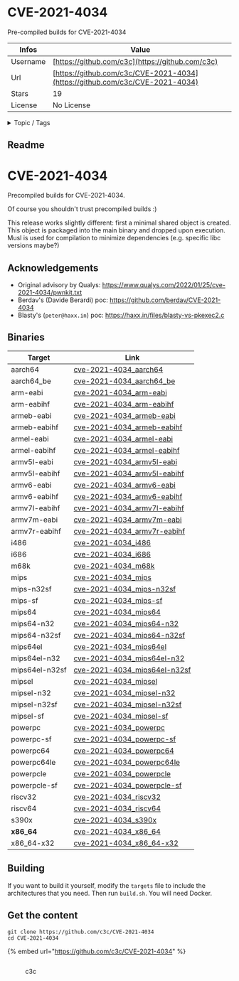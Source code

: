 # CVE-2021-4034

Pre-compiled builds for CVE-2021-4034

| Infos    | Value                                                              |
| -------- | -------------------------------------------------------------------|
| Username | [https://github.com/c3c](https://github.com/c3c) |
| Url      | [https://github.com/c3c/CVE-2021-4034](https://github.com/c3c/CVE-2021-4034)                                               |
| Stars    | 19                                                          |
| License  | No License                                                        |

<details>

<summary>Topic / Tags</summary>



</details>

## Readme

# CVE-2021-4034
Precompiled builds for CVE-2021-4034.

Of course you shouldn't trust precompiled builds :)

This release works slightly different: first a minimal shared object is created. This object is packaged into the main binary and dropped upon execution. Musl is used for compilation to minimize dependencies (e.g. specific libc versions maybe?)

## Acknowledgements
 * Original advisory by Qualys: https://www.qualys.com/2022/01/25/cve-2021-4034/pwnkit.txt
 * Berdav's (Davide Berardi) poc: https://github.com/berdav/CVE-2021-4034
 * Blasty's (`peter@haxx.in`) poc: https://haxx.in/files/blasty-vs-pkexec2.c

## Binaries

| Target | Link |
|--------|------|
|aarch64|[cve-2021-4034_aarch64](https://github.com/c3c/CVE-2021-4034/releases/download/0.2/cve-2021-4034_aarch64)|
|aarch64_be|[cve-2021-4034_aarch64_be](https://github.com/c3c/CVE-2021-4034/releases/download/0.2/cve-2021-4034_aarch64_be)|
|arm-eabi|[cve-2021-4034_arm-eabi](https://github.com/c3c/CVE-2021-4034/releases/download/0.2/cve-2021-4034_arm-eabi)|
|arm-eabihf|[cve-2021-4034_arm-eabihf](https://github.com/c3c/CVE-2021-4034/releases/download/0.2/cve-2021-4034_arm-eabihf)|
|armeb-eabi|[cve-2021-4034_armeb-eabi](https://github.com/c3c/CVE-2021-4034/releases/download/0.2/cve-2021-4034_armeb-eabi)|
|armeb-eabihf|[cve-2021-4034_armeb-eabihf](https://github.com/c3c/CVE-2021-4034/releases/download/0.2/cve-2021-4034_armeb-eabihf)|
|armel-eabi|[cve-2021-4034_armel-eabi](https://github.com/c3c/CVE-2021-4034/releases/download/0.2/cve-2021-4034_armel-eabi)|
|armel-eabihf|[cve-2021-4034_armel-eabihf](https://github.com/c3c/CVE-2021-4034/releases/download/0.2/cve-2021-4034_armel-eabihf)|
|armv5l-eabi|[cve-2021-4034_armv5l-eabi](https://github.com/c3c/CVE-2021-4034/releases/download/0.2/cve-2021-4034_armv5l-eabi)|
|armv5l-eabihf|[cve-2021-4034_armv5l-eabihf](https://github.com/c3c/CVE-2021-4034/releases/download/0.2/cve-2021-4034_armv5l-eabihf)|
|armv6-eabi|[cve-2021-4034_armv6-eabi](https://github.com/c3c/CVE-2021-4034/releases/download/0.2/cve-2021-4034_armv6-eabi)|
|armv6-eabihf|[cve-2021-4034_armv6-eabihf](https://github.com/c3c/CVE-2021-4034/releases/download/0.2/cve-2021-4034_armv6-eabihf)|
|armv7l-eabihf|[cve-2021-4034_armv7l-eabihf](https://github.com/c3c/CVE-2021-4034/releases/download/0.2/cve-2021-4034_armv7l-eabihf)|
|armv7m-eabi|[cve-2021-4034_armv7m-eabi](https://github.com/c3c/CVE-2021-4034/releases/download/0.2/cve-2021-4034_armv7m-eabi)|
|armv7r-eabihf|[cve-2021-4034_armv7r-eabihf](https://github.com/c3c/CVE-2021-4034/releases/download/0.2/cve-2021-4034_armv7r-eabihf)|
|i486|[cve-2021-4034_i486](https://github.com/c3c/CVE-2021-4034/releases/download/0.2/cve-2021-4034_i486)|
|i686|[cve-2021-4034_i686](https://github.com/c3c/CVE-2021-4034/releases/download/0.2/cve-2021-4034_i686)|
|m68k|[cve-2021-4034_m68k](https://github.com/c3c/CVE-2021-4034/releases/download/0.2/cve-2021-4034_m68k)|
|mips|[cve-2021-4034_mips](https://github.com/c3c/CVE-2021-4034/releases/download/0.2/cve-2021-4034_mips)|
|mips-n32sf|[cve-2021-4034_mips-n32sf](https://github.com/c3c/CVE-2021-4034/releases/download/0.2/cve-2021-4034_mips-n32sf)|
|mips-sf|[cve-2021-4034_mips-sf](https://github.com/c3c/CVE-2021-4034/releases/download/0.2/cve-2021-4034_mips-sf)|
|mips64|[cve-2021-4034_mips64](https://github.com/c3c/CVE-2021-4034/releases/download/0.2/cve-2021-4034_mips64)|
|mips64-n32|[cve-2021-4034_mips64-n32](https://github.com/c3c/CVE-2021-4034/releases/download/0.2/cve-2021-4034_mips64-n32)|
|mips64-n32sf|[cve-2021-4034_mips64-n32sf](https://github.com/c3c/CVE-2021-4034/releases/download/0.2/cve-2021-4034_mips64-n32sf)|
|mips64el|[cve-2021-4034_mips64el](https://github.com/c3c/CVE-2021-4034/releases/download/0.2/cve-2021-4034_mips64el)|
|mips64el-n32|[cve-2021-4034_mips64el-n32](https://github.com/c3c/CVE-2021-4034/releases/download/0.2/cve-2021-4034_mips64el-n32)|
|mips64el-n32sf|[cve-2021-4034_mips64el-n32sf](https://github.com/c3c/CVE-2021-4034/releases/download/0.2/cve-2021-4034_mips64el-n32sf)|
|mipsel|[cve-2021-4034_mipsel](https://github.com/c3c/CVE-2021-4034/releases/download/0.2/cve-2021-4034_mipsel)|
|mipsel-n32|[cve-2021-4034_mipsel-n32](https://github.com/c3c/CVE-2021-4034/releases/download/0.2/cve-2021-4034_mipsel-n32)|
|mipsel-n32sf|[cve-2021-4034_mipsel-n32sf](https://github.com/c3c/CVE-2021-4034/releases/download/0.2/cve-2021-4034_mipsel-n32sf)|
|mipsel-sf|[cve-2021-4034_mipsel-sf](https://github.com/c3c/CVE-2021-4034/releases/download/0.2/cve-2021-4034_mipsel-sf)|
|powerpc|[cve-2021-4034_powerpc](https://github.com/c3c/CVE-2021-4034/releases/download/0.2/cve-2021-4034_powerpc)|
|powerpc-sf|[cve-2021-4034_powerpc-sf](https://github.com/c3c/CVE-2021-4034/releases/download/0.2/cve-2021-4034_powerpc-sf)|
|powerpc64|[cve-2021-4034_powerpc64](https://github.com/c3c/CVE-2021-4034/releases/download/0.2/cve-2021-4034_powerpc64)|
|powerpc64le|[cve-2021-4034_powerpc64le](https://github.com/c3c/CVE-2021-4034/releases/download/0.2/cve-2021-4034_powerpc64le)|
|powerpcle|[cve-2021-4034_powerpcle](https://github.com/c3c/CVE-2021-4034/releases/download/0.2/cve-2021-4034_powerpcle)|
|powerpcle-sf|[cve-2021-4034_powerpcle-sf](https://github.com/c3c/CVE-2021-4034/releases/download/0.2/cve-2021-4034_powerpcle-sf)|
|riscv32|[cve-2021-4034_riscv32](https://github.com/c3c/CVE-2021-4034/releases/download/0.2/cve-2021-4034_riscv32)|
|riscv64|[cve-2021-4034_riscv64](https://github.com/c3c/CVE-2021-4034/releases/download/0.2/cve-2021-4034_riscv64)|
|s390x|[cve-2021-4034_s390x](https://github.com/c3c/CVE-2021-4034/releases/download/0.2/cve-2021-4034_s390x)|
|**x86_64**|[cve-2021-4034_x86_64](https://github.com/c3c/CVE-2021-4034/releases/download/0.2/cve-2021-4034_x86_64)|
|x86_64-x32|[cve-2021-4034_x86_64-x32](https://github.com/c3c/CVE-2021-4034/releases/download/0.2/cve-2021-4034_x86_64-x32)|

## Building

If you want to build it yourself, modify the `targets` file to include the architectures that you need. Then run `build.sh`.
You will need Docker.



## Get the content

```
git clone https://github.com/c3c/CVE-2021-4034
cd CVE-2021-4034
```

{% embed url="https://github.com/c3c/CVE-2021-4034" %}

<figure><img src="https://avatars.githubusercontent.com/u/2326945?v=4" alt=""><figcaption><p>c3c</p></figcaption></figure>
